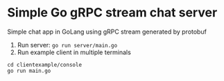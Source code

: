 # Simple Go gRPC stream chat server

Simple chat app in GoLang using gRPC stream generated by protobuf

1. Run server: `go run server/main.go`
2. Run example client in multiple terminals
```shell
cd clientexample/console
go run main.go
```
